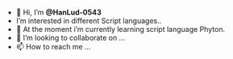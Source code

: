 - 👋 Hi, I’m **@HanLud-0543**
- I’m interested in different Script languages..
- 🌱 At the moment i’m currently learning script language Phyton.
- 💞️ I’m looking to collaborate on ...
- 📫 How to reach me ...

<!---
HanLud-0543/HanLud-0543 is a ✨ special ✨ repository because its `README.md` (this file) appears on your GitHub profile.
You can click the Preview link to take a look at your changes.
--->
